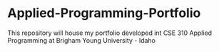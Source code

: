 # Applied-Programming-Portfolio
This repository will house my portfolio developed int CSE 310 Applied Programming at Brigham Young University - Idaho
